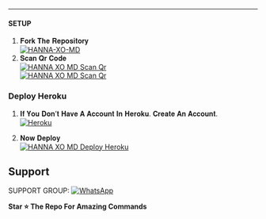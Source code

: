 

***

#### SETUP

1. 𝐅𝐨𝐫𝐤 𝐓𝐡𝐞 𝐑𝐞𝐩𝐨𝐬𝐢𝐭𝐨𝐫𝐲
    <br>
<a href="https://github.com/ABHIIY-BRO/HANNA-XO-MS/fork"><img title="HANNA-XO-MD" src="https://img.shields.io/badge/FORK HANNA XO MD-h?color=cyan&style=for-the-badge&logo=stackshare&logoColor=black"></a>
2. 𝐒𝐜𝐚𝐧 𝐐𝐫 𝐂𝐨𝐝𝐞
   <br>
<a href="https://hanna-md-qr.vercel.app/"><img title="HANNA XO MD Scan Qr" src="https://img.shields.io/badge/SCAN QR CODE 1-h?color=cyan&style=for-the-badge&logo=scanner&logoColor=black"></a>
     <br>
<a href="https://qr-code-hanna-bace9e5bf704.herokuapp.com/"><img title="HANNA XO MD Scan Qr" src="https://img.shields.io/badge/SCAN QR CODE 2-h?color=cyan&style=for-the-badge&logo=qr&logoColor=black"></a>     


### Deploy Heroku 

1. 𝐈𝐟 𝐘𝐨𝐮 𝐃𝐨𝐧’𝐭 𝐇𝐚𝐯𝐞 𝐀 𝐀𝐜𝐜𝐨𝐮𝐧𝐭 𝐈𝐧 𝐇𝐞𝐫𝐨𝐤𝐮. 𝐂𝐫𝐞𝐚𝐭𝐞 𝐀𝐧 𝐀𝐜𝐜𝐨𝐮𝐧𝐭.
    <br>
<a href='https://signup.heroku.com/' target="_blank"><img alt='Heroku' src='https://img.shields.io/badge/-Create-darkyellow?style=for-the-badge&logo=heroku&logoColor=white'/></a>

2. 𝐍𝐨𝐰 𝐃𝐞𝐩𝐥𝐨𝐲
   <br>
<a href="https://heroku.com/deploy?template=https://github.com/ABHIIY-BRO/HANNA-XO-MD/"><img title="HANNA XO MD  Deploy Heroku" src="https://img.shields.io/badge/DEPLOY-h?color=black&style=for-the-badge&logo=heroku"></a>


 
 ## Support

SUPPORT GROUP: <a href="https://chat.whatsapp.com/BOLb0ICN3sAJ5dloRBw5VD"><img alt="WhatsApp" src="https://img.shields.io/badge/WhatsApp-25D366?style=for-the-badge&logo=whatsapp&logoColor=white"/></a>

**Star ⭐ The Repo For Amazing Commands**
